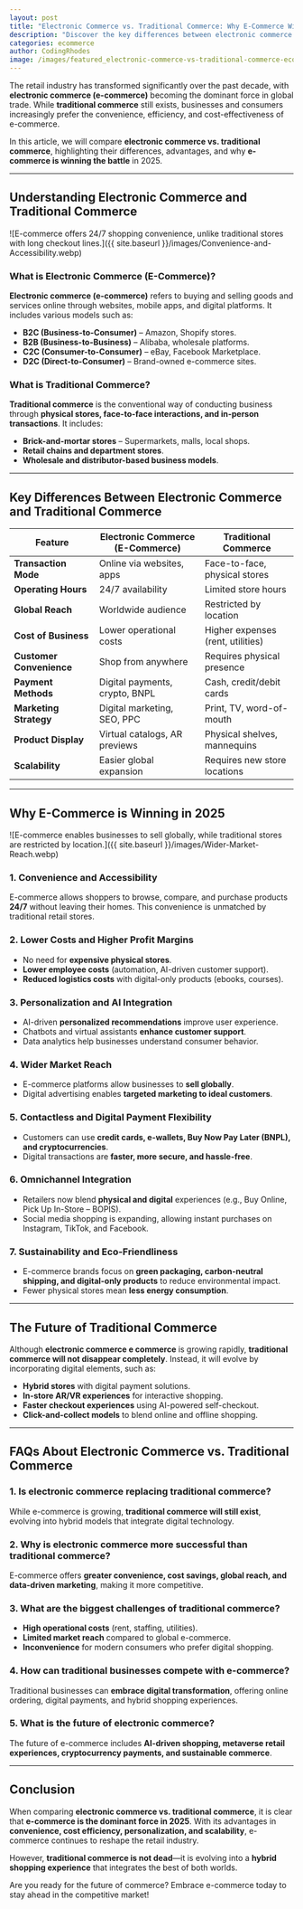 ```yaml
---
layout: post
title: "Electronic Commerce vs. Traditional Commerce: Why E-Commerce Wins"
description: "Discover the key differences between electronic commerce (e-commerce) and traditional commerce. Learn why e-commerce is dominating the retail industry in 2025."
categories: ecommerce
author: CodingRhodes
image: /images/featured_electronic-commerce-vs-traditional-commerce-ecommerce-wins.webp
---
```


The retail industry has transformed significantly over the past decade, with **electronic commerce (e-commerce)** becoming the dominant force in global trade. While **traditional commerce** still exists, businesses and consumers increasingly prefer the convenience, efficiency, and cost-effectiveness of e-commerce.

In this article, we will compare **electronic commerce vs. traditional commerce**, highlighting their differences, advantages, and why **e-commerce is winning the battle** in 2025.

---

## Understanding Electronic Commerce and Traditional Commerce

![E-commerce offers 24/7 shopping convenience, unlike traditional stores with long checkout lines.]({{ site.baseurl }}/images/Convenience-and-Accessibility.webp)

### **What is Electronic Commerce (E-Commerce)?**
**Electronic commerce (e-commerce)** refers to buying and selling goods and services online through websites, mobile apps, and digital platforms. It includes various models such as:
- **B2C (Business-to-Consumer)** – Amazon, Shopify stores.
- **B2B (Business-to-Business)** – Alibaba, wholesale platforms.
- **C2C (Consumer-to-Consumer)** – eBay, Facebook Marketplace.
- **D2C (Direct-to-Consumer)** – Brand-owned e-commerce sites.

### **What is Traditional Commerce?**
**Traditional commerce** is the conventional way of conducting business through **physical stores, face-to-face interactions, and in-person transactions**. It includes:
- **Brick-and-mortar stores** – Supermarkets, malls, local shops.
- **Retail chains and department stores**.
- **Wholesale and distributor-based business models**.

---

## Key Differences Between Electronic Commerce and Traditional Commerce

| Feature                | Electronic Commerce (E-Commerce)  | Traditional Commerce  |
|------------------------|---------------------------------|------------------------|
| **Transaction Mode**   | Online via websites, apps       | Face-to-face, physical stores |
| **Operating Hours**    | 24/7 availability               | Limited store hours |
| **Global Reach**      | Worldwide audience             | Restricted by location |
| **Cost of Business**   | Lower operational costs         | Higher expenses (rent, utilities) |
| **Customer Convenience** | Shop from anywhere            | Requires physical presence |
| **Payment Methods**    | Digital payments, crypto, BNPL  | Cash, credit/debit cards |
| **Marketing Strategy** | Digital marketing, SEO, PPC     | Print, TV, word-of-mouth |
| **Product Display**    | Virtual catalogs, AR previews   | Physical shelves, mannequins |
| **Scalability**        | Easier global expansion         | Requires new store locations |

---

## Why E-Commerce is Winning in 2025

![E-commerce enables businesses to sell globally, while traditional stores are restricted by location.]({{ site.baseurl }}/images/Wider-Market-Reach.webp)

### 1. **Convenience and Accessibility**
E-commerce allows shoppers to browse, compare, and purchase products **24/7** without leaving their homes. This convenience is unmatched by traditional retail stores.

### 2. **Lower Costs and Higher Profit Margins**
- No need for **expensive physical stores**.
- **Lower employee costs** (automation, AI-driven customer support).
- **Reduced logistics costs** with digital-only products (ebooks, courses).

### 3. **Personalization and AI Integration**
- AI-driven **personalized recommendations** improve user experience.
- Chatbots and virtual assistants **enhance customer support**.
- Data analytics help businesses understand consumer behavior.

### 4. **Wider Market Reach**
- E-commerce platforms allow businesses to **sell globally**.
- Digital advertising enables **targeted marketing to ideal customers**.

### 5. **Contactless and Digital Payment Flexibility**
- Customers can use **credit cards, e-wallets, Buy Now Pay Later (BNPL), and cryptocurrencies**.
- Digital transactions are **faster, more secure, and hassle-free**.

### 6. **Omnichannel Integration**
- Retailers now blend **physical and digital** experiences (e.g., Buy Online, Pick Up In-Store – BOPIS).
- Social media shopping is expanding, allowing instant purchases on Instagram, TikTok, and Facebook.

### 7. **Sustainability and Eco-Friendliness**
- E-commerce brands focus on **green packaging, carbon-neutral shipping, and digital-only products** to reduce environmental impact.
- Fewer physical stores mean **less energy consumption**.

---

## The Future of Traditional Commerce

Although **electronic commerce e commerce** is growing rapidly, **traditional commerce will not disappear completely**. Instead, it will evolve by incorporating digital elements, such as:
- **Hybrid stores** with digital payment solutions.
- **In-store AR/VR experiences** for interactive shopping.
- **Faster checkout experiences** using AI-powered self-checkout.
- **Click-and-collect models** to blend online and offline shopping.

---

## FAQs About Electronic Commerce vs. Traditional Commerce

### 1. **Is electronic commerce replacing traditional commerce?**
While e-commerce is growing, **traditional commerce will still exist**, evolving into hybrid models that integrate digital technology.

### 2. **Why is electronic commerce more successful than traditional commerce?**
E-commerce offers **greater convenience, cost savings, global reach, and data-driven marketing**, making it more competitive.

### 3. **What are the biggest challenges of traditional commerce?**
- **High operational costs** (rent, staffing, utilities).
- **Limited market reach** compared to global e-commerce.
- **Inconvenience** for modern consumers who prefer digital shopping.

### 4. **How can traditional businesses compete with e-commerce?**
Traditional businesses can **embrace digital transformation**, offering online ordering, digital payments, and hybrid shopping experiences.

### 5. **What is the future of electronic commerce?**
The future of e-commerce includes **AI-driven shopping, metaverse retail experiences, cryptocurrency payments, and sustainable commerce**.

---

## Conclusion

When comparing **electronic commerce vs. traditional commerce**, it is clear that **e-commerce is the dominant force in 2025**. With its advantages in **convenience, cost efficiency, personalization, and scalability**, e-commerce continues to reshape the retail industry.

However, **traditional commerce is not dead**—it is evolving into a **hybrid shopping experience** that integrates the best of both worlds.

Are you ready for the future of commerce? Embrace e-commerce today to stay ahead in the competitive market!
